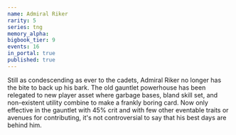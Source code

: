 ```yaml
---
name: Admiral Riker
rarity: 5
series: tng
memory_alpha:
bigbook_tier: 9
events: 16
in_portal: true
published: true
---
```


Still as condescending as ever to the cadets, Admiral Riker no longer has the bite to back up his bark. The old gauntlet powerhouse has been relegated to new player asset where garbage bases, bland skill set, and non-existent utility combine to make a frankly boring card. Now only effective in the gauntlet with 45% crit and with few other eventable traits or avenues for contributing, it's not controversial to say that his best days are behind him.
